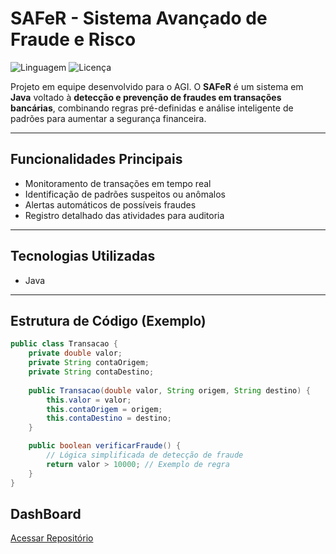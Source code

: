 # SAFeR - Sistema Avançado de Fraude e Risco

![Linguagem](https://img.shields.io/badge/linguagem-Java-blue)
![Licença](https://img.shields.io/badge/licença-GNU%20GPL%20v3-green)

Projeto em equipe desenvolvido para o AGI. O **SAFeR** é um sistema em **Java** voltado à **detecção e prevenção de fraudes em transações bancárias**, combinando regras pré-definidas e análise inteligente de padrões para aumentar a segurança financeira.

---

## Funcionalidades Principais

- Monitoramento de transações em tempo real  
- Identificação de padrões suspeitos ou anômalos  
- Alertas automáticos de possíveis fraudes  
- Registro detalhado das atividades para auditoria  

---

## Tecnologias Utilizadas

- Java  

---

## Estrutura de Código (Exemplo)

```java
public class Transacao {
    private double valor;
    private String contaOrigem;
    private String contaDestino;
    
    public Transacao(double valor, String origem, String destino) {
        this.valor = valor;
        this.contaOrigem = origem;
        this.contaDestino = destino;
    }

    public boolean verificarFraude() {
        // Lógica simplificada de detecção de fraude
        return valor > 10000; // Exemplo de regra
    }
}
```
## DashBoard 

[Acessar Repositório](https://github.com/Henrique-Mourao/safer-dashboard)


